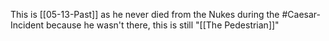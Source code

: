 This is [[05-13-Past]] as he never died from the Nukes during the #Caesar-Incident because he wasn't there, this is still "[[The Pedestrian]]"